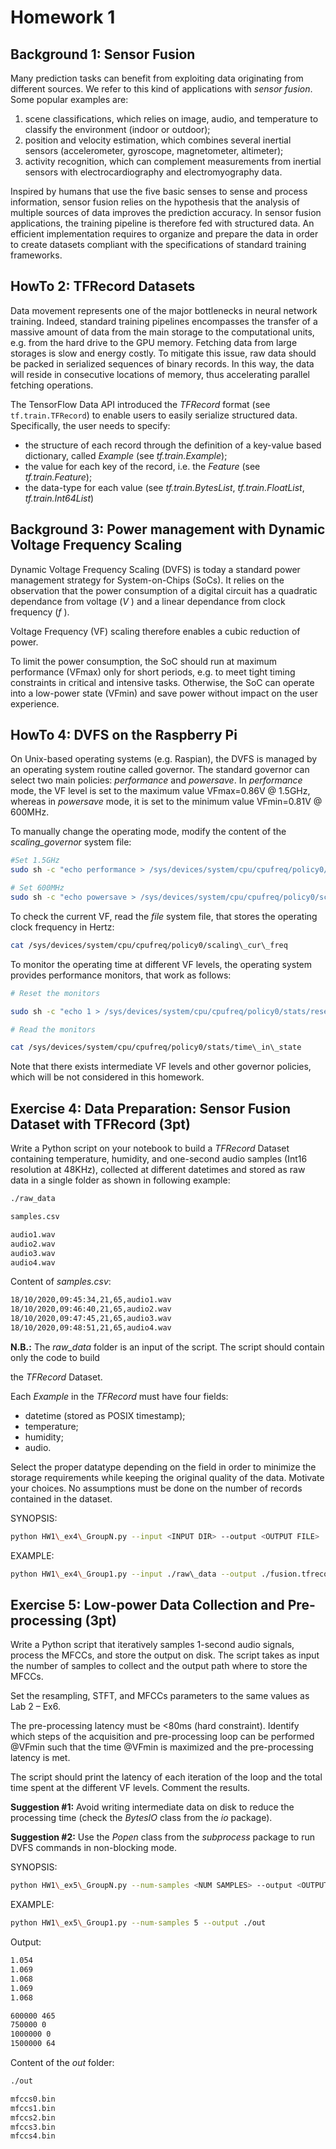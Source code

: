 # Homework 1

## Background 1: Sensor Fusion

Many prediction tasks can benefit from exploiting data originating from different sources. We refer to this kind of applications with *sensor fusion*. Some popular examples are: 
1. scene classifications, which relies on image, audio, and temperature to classify the environment (indoor or outdoor); 
2. position and velocity estimation, which combines several inertial sensors (accelerometer, gyroscope, magnetometer, altimeter); 
3. activity recognition, which can complement measurements from inertial sensors with electrocardiography and electromyography data. 

Inspired by humans that use the five basic senses to sense and process information, sensor fusion relies on the hypothesis that the analysis of multiple sources of data improves the prediction accuracy. In sensor fusion applications, the training pipeline is therefore fed with structured data. An efficient
implementation requires to organize and prepare the data in order to create datasets compliant with the specifications of standard training frameworks.

## HowTo 2: TFRecord Datasets

Data movement represents one of the major bottlenecks in neural network training. Indeed, standard training pipelines encompasses the transfer of a massive amount of data from the main storage to the computational units, e.g. from the hard drive to the GPU memory. Fetching data from large storages is slow and energy costly. To mitigate this issue, raw data should be packed in serialized sequences of binary records. In this way, the data will reside in consecutive locations of memory, thus accelerating parallel fetching operations.


The TensorFlow Data API introduced the *TFRecord* format (see `tf.train.TFRecord`) to enable users to easily serialize structured data. Specifically, the user needs to specify:

- the structure of each record through the definition of a key-value based dictionary, called *Example* (see *tf.train.Example*);
- the value for each key of the record, i.e. the *Feature* (see *tf.train.Feature*);
- the data-type for each value (see *tf.train.BytesList*, *tf.train.FloatList*, *tf.train.Int64List*)



## Background 3: Power management with Dynamic Voltage Frequency Scaling

Dynamic Voltage Frequency Scaling (DVFS) is today a standard power management strategy for System-on-Chips (SoCs). It relies on the observation that the power consumption of a digital circuit has a quadratic dependance from voltage (*V* ) and a linear dependance from clock frequency (*f* ).

Voltage Frequency (VF) scaling therefore enables a cubic reduction of power.

To limit the power consumption, the SoC should run at maximum performance (VFmax) only for short periods, e.g. to meet tight timing constraints in critical and intensive tasks. Otherwise, the SoC can operate into a low-power state (VFmin) and save power without impact on the user experience.

## HowTo 4: DVFS on the Raspberry Pi

On Unix-based operating systems (e.g. Raspian), the DVFS is managed by an operating system routine called governor. The standard governor can select two main policies: *performance* and *powersave*. In *performance* mode, the VF level is set to the maximum value VFmax=0.86V @ 1.5GHz, whereas in *powersave* mode, it is set to the minimum value VFmin=0.81V @ 600MHz.

To manually change the operating mode, modify the content of the *scaling\_governor* system file:


```bash
#Set 1.5GHz
sudo sh -c "echo performance > /sys/devices/system/cpu/cpufreq/policy0/scaling\_governor"

# Set 600MHz
sudo sh -c "echo powersave > /sys/devices/system/cpu/cpufreq/policy0/scaling\_governor"
```
To check the current VF, read the *file* system file, that stores the operating clock frequency in Hertz:
```bash
cat /sys/devices/system/cpu/cpufreq/policy0/scaling\_cur\_freq
```
To monitor the operating time at different VF levels, the operating system provides performance monitors, that work as follows:
```bash
# Reset the monitors

sudo sh -c "echo 1 > /sys/devices/system/cpu/cpufreq/policy0/stats/reset"

# Read the monitors

cat /sys/devices/system/cpu/cpufreq/policy0/stats/time\_in\_state
```
Note that there exists intermediate VF levels and other governor policies, which will be not considered in this homework.


## Exercise 4: Data Preparation: Sensor Fusion Dataset with TFRecord (3pt)

Write a Python script on your notebook to build a *TFRecord* Dataset containing temperature, humidity, and one-second audio samples (Int16 resolution at 48KHz), collected at different datetimes and stored as raw data in a single folder as shown in following example:
```bash
./raw_data

samples.csv

audio1.wav
audio2.wav
audio3.wav
audio4.wav
```

Content of *samples.csv*:

```bash
18/10/2020,09:45:34,21,65,audio1.wav
18/10/2020,09:46:40,21,65,audio2.wav
18/10/2020,09:47:45,21,65,audio3.wav
18/10/2020,09:48:51,21,65,audio4.wav
```
**N.B.:** The *raw\_data* folder is an input of the script. The script should contain only the code to build

the *TFRecord* Dataset.

Each *Example* in the *TFRecord* must have four fields:
- datetime (stored as POSIX timestamp);
- temperature;
- humidity;
- audio.

Select the proper datatype depending on the field in order to minimize the storage requirements while keeping the original quality of the data. Motivate your choices. No assumptions must be done on the number of records contained in the dataset.

SYNOPSIS:
```bash
python HW1\_ex4\_GroupN.py --input <INPUT DIR> --output <OUTPUT FILE>
```
EXAMPLE:
```bash
python HW1\_ex4\_Group1.py --input ./raw\_data --output ./fusion.tfrecord
```

## Exercise 5: Low-power Data Collection and Pre-processing (3pt)

Write a Python script that iteratively samples 1-second audio signals, process the MFCCs, and store the output on disk. The script takes as input the number of samples to collect and the output path where to store the MFCCs.

Set the resampling, STFT, and MFCCs parameters to the same values as Lab 2 – Ex6.

The pre-processing latency must be <80ms (hard constraint). Identify which steps of the acquisition and pre-processing loop can be performed @VFmin such that the time @VFmin is maximized and the pre-processing latency is met.

The script should print the latency of each iteration of the loop and the total time spent at the different VF levels. Comment the results.

**Suggestion #1:** Avoid writing intermediate data on disk to reduce the processing time (check the *BytesIO* class from the *io* package).

**Suggestion #2:** Use the *Popen* class from the *subprocess* package to run DVFS commands in non-blocking mode.


SYNOPSIS:
```bash
python HW1\_ex5\_GroupN.py --num-samples <NUM SAMPLES> --output <OUTPUT>
```
EXAMPLE:
```bash
python HW1\_ex5\_Group1.py --num-samples 5 --output ./out
```
Output:

```bash
1.054
1.069
1.068
1.069
1.068

600000 465
750000 0
1000000 0
1500000 64
```
Content of the *out* folder:
```bash
./out

mfccs0.bin
mfccs1.bin
mfccs2.bin
mfccs3.bin
mfccs4.bin
```
